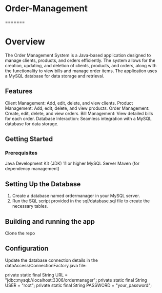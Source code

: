 # Order-Management
=======
# Overview

The Order Management System is a Java-based application designed to manage clients, products, and orders efficiently. The system allows for the creation, updating, and deletion of clients, products, and orders, along with the functionality to view bills and manage order items. The application uses a MySQL database for data storage and retrieval.

## Features

Client Management: Add, edit, delete, and view clients.
Product Management: Add, edit, delete, and view products.
Order Management: Create, edit, delete, and view orders.
Bill Management: View detailed bills for each order.
Database Interaction: Seamless integration with a MySQL database for data storage.

## Getting Started
### Prerequisites
Java Development Kit (JDK) 11 or higher
MySQL Server
Maven (for dependency management)

## Setting Up the Database
1. Create a database named ordermanager in your MySQL server.
2. Run the SQL script provided in the sql/database.sql file to create the necessary tables.

## Building and running the app
Clone the repo 

## Configuration
Update the database connection details in the dataAccess/ConnectionFactory.java file:

private static final String URL = "jdbc:mysql://localhost:3306/ordermanager";
private static final String USER = "root";
private static final String PASSWORD = "your_password";
